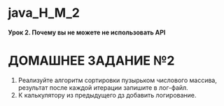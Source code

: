 # java_H_M_2
__Урок 2. Почему вы не можете не использовать API__
# ДОМАШНЕЕ ЗАДАНИЕ №2 #
1. Реализуйте алгоритм сортировки пузырьком числового массива, 
результат после каждой итерации запишите в лог-файл.
2. К калькулятору из предыдущего дз добавить логирование.
